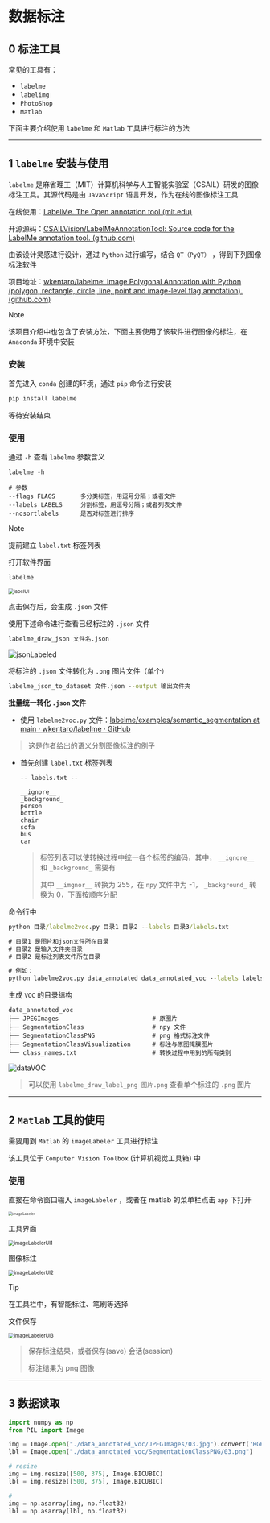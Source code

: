 # 数据标注

## 0 标注工具

常见的工具有：

- `labelme` 
- `labelimg` 
- `PhotoShop` 
- `Matlab` 

下面主要介绍使用 `labelme` 和 `Matlab` 工具进行标注的方法

---

## 1 `labelme` 安装与使用

`labelme` 是麻省理工（MIT）计算机科学与人工智能实验室（CSAIL）研发的图像标注工具。其源代码是由 `JavaScript` 语言开发，作为在线的图像标注工具

在线使用：[LabelMe. The Open annotation tool (mit.edu)](http://labelme.csail.mit.edu/Release3.0/)

开源源码：[CSAILVision/LabelMeAnnotationTool: Source code for the LabelMe annotation tool. (github.com)](https://github.com/CSAILVision/LabelMeAnnotationTool)

由该设计灵感进行设计，通过 `Python` 进行编写，结合 `QT（PyQT）` ，得到下列图像标注软件

项目地址：[wkentaro/labelme: Image Polygonal Annotation with Python (polygon, rectangle, circle, line, point and image-level flag annotation). (github.com)](https://github.com/wkentaro/labelme)

> [!NOTE]
>
> 该项目介绍中也包含了安装方法，下面主要使用了该软件进行图像的标注，在 `Anaconda` 环境中安装

### 安装

首先进入 `conda` 创建的环境，通过 `pip` 命令进行安装

```cmd
pip install labelme
```

等待安装结束

### 使用

通过 `-h` 查看 `labelme` 参数含义

```
labelme -h

# 参数
--flags FLAGS		多分类标签，用逗号分隔；或者文件
--labels LABELS		分割标签，用逗号分隔；或者列表文件
--nosortlabels		是否对标签进行排序
```

> [!NOTE]
>
> 提前建立 `label.txt` 标签列表

打开软件界面

```cmd
labelme
```

<img src="https://cdn.jsdelivr.net/gh/jermainn/imgpic@master/note_img/labelUI.png" alt="labelUI" style="zoom:67%;" />

点击保存后，会生成 `.json` 文件

使用下述命令进行查看已经标注的 `.json` 文件

```cmd
labelme_draw_json 文件名.json
```

<img src="https://cdn.jsdelivr.net/gh/jermainn/imgpic@master/note_img/jsonLabeled.webp" alt="jsonLabeled"  />

将标注的 `.json` 文件转化为 `.png` 图片文件（单个）

```cmd
labelme_json_to_dataset 文件.json --output 输出文件夹
```

**批量统一转化 `.json` 文件** 

-  使用 `labelme2voc.py` 文件：[labelme/examples/semantic_segmentation at main · wkentaro/labelme · GitHub](https://github.com/wkentaro/labelme/tree/main/examples/semantic_segmentation)

  > 这是作者给出的语义分割图像标注的例子

- 首先创建 `label.txt` 标签列表

  ```
  -- labels.txt --
  
  __ignore__
  _background_
  person
  bottle
  chair
  sofa
  bus
  car
  ```

  > 标签列表可以使转换过程中统一各个标签的编码，其中， `__ignore__` 和 `_background_` 需要有
  >
  > 其中 `__imgnor__` 转换为 255，在 `npy` 文件中为 -1， `_background_` 转换为 0，下面按顺序分配

命令行中

```cmd
python 目录/labelme2voc.py 目录1 目录2 --labels 目录3/labels.txt

# 目录1 是图片和json文件所在目录
# 目录2 是输入文件夹目录
# 目录2 是标注列表文件所在目录

# 例如：
python labelme2voc.py data_annotated data_annotated_voc --labels labels.txt
```

生成 `VOC` 的目录结构

```
data_annotated_voc
├── JPEGImages							# 原图片
├── SegmentationClass					# npy 文件
├── SegmentationClassPNG				# png 格式标注文件
├── SegmentationClassVisualization		# 标注与原图掩膜图片
└── class_names.txt						# 转换过程中用到的所有类别
```

![dataVOC](https://cdn.jsdelivr.net/gh/jermainn/imgpic@master/note_img/dataVOC.webp)

> 可以使用 `labelme_draw_label_png 图片.png` 查看单个标注的 `.png` 图片

---



## 2 `Matlab` 工具的使用

需要用到 `Matlab` 的 `imageLabeler` 工具进行标注

该工具位于 `Computer Vision Toolbox` (计算机视觉工具箱) 中

### 使用

直接在命令窗口输入 `imageLabeler` ，或者在 matlab 的菜单栏点击 `app` 下打开

<img src="https://cdn.jsdelivr.net/gh/jermainn/imgpic@master/note_img/imageLabeler.webp" alt="imageLabeler" style="zoom: 50%;" />

工具界面

<img src="https://cdn.jsdelivr.net/gh/jermainn/imgpic@master/note_img/imageLabelerUI1.webp" alt="imageLabelerUI1" style="zoom:70%;" />

图像标注

<img src="https://cdn.jsdelivr.net/gh/jermainn/imgpic@master/note_img/imageLabelerUI2.webp" alt="imageLabelerUI2" style="zoom:70%;" />

> [!TIP]
>
> 在工具栏中，有智能标注、笔刷等选择

文件保存

<img src="https://cdn.jsdelivr.net/gh/jermainn/imgpic@master/note_img/imageLabelerUI3.webp" alt="imageLabelerUI3" style="zoom:70%;" />

> 保存标注结果，或者保存(save) 会话(session)
>
> 标注结果为 png 图像

---



## 3 数据读取

```python
import numpy as np
from PIL import Image

img = Image.open("./data_annotated_voc/JPEGImages/03.jpg").convert('RGB')
lbl = Image.open("./data_annotated_voc/SegmentationClassPNG/03.png")

# resize
img = img.resize([500, 375], Image.BICUBIC)
lbl = img.resize([500, 375], Image.BICUBIC)

# 
img = np.asarray(img, np.float32)
lbl = np.asarray(lbl, np.float32)
```

